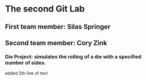 # The second Git Lab
## First team member: Silas Springer
## Second team member: Cory Zink
### Die Project: simulates the rolling of a die with a specified number of sides.
added 5th line of text